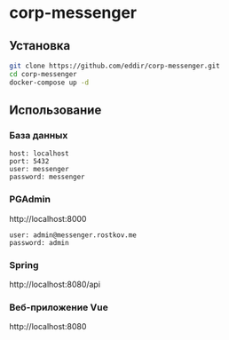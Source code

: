 # corp-messenger

## Установка

```bash
git clone https://github.com/eddir/corp-messenger.git
cd corp-messenger
docker-compose up -d
```

## Использование

### База данных
```
host: localhost
port: 5432
user: messenger
password: messenger
```

### PGAdmin
http://localhost:8000
```
user: admin@messenger.rostkov.me
password: admin
```

### Spring
http://localhost:8080/api

### Веб-приложение Vue
http://localhost:8080
